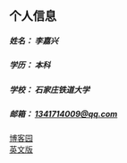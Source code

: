 ## 个人信息
##### 姓名： 李嘉兴
##### 学历： 本科
##### 学校： 石家庄铁道大学
##### 邮箱： 1341714009@qq.com  



[博客园](https://www.cnblogs.com/sonofdemon/)  
[英文版](index-en.md)
